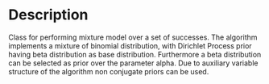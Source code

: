 # Description
Class for performing mixture model over a set of successes. 
The algorithm implements a mixture of binomial distribution, with Dirichlet
Process prior having beta distribution as base distribution. Furthermore a
beta distribution can be selected as prior over the parameter alpha.
Due to auxiliary variable structure of the algorithm non conjugate priors
can be used.
